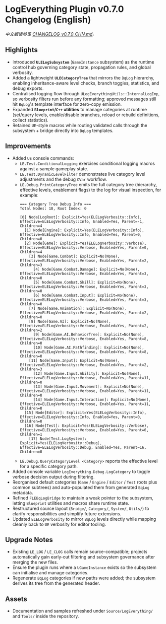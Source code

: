 ﻿# LogEverything Plugin v0.7.0 Changelog (English)

*中文版请参见 [CHANGELOG_v0.7.0_CHN.md](CHANGELOG_v0.7.0_CHN.md)。*

## Highlights
- Introduced **`ULELogSubsystem`** (`GameInstance` subsystem) as the runtime control hub governing category state, propagation rules, and global verbosity.
- Added a lightweight **`ULECategoryTree`** that mirrors the `BqLog` hierarchy, enabling inheritance-aware level checks, branch toggles, statistics, and debug exports.
- Centralised logging flow through `ULogEverythingUtils::InternalLogImp`, so verbosity filters run before any formatting; approved messages still hit `BqLog`'s template interface for zero-copy emission.
- Expanded **`Blueprint`/`C++` utilities** to manage categories at runtime (set/query levels, enable/disable branches, reload or rebuild definitions, collect statistics).
- Retained `UE`-style macros while routing validated calls through the subsystem + bridge directly into `BqLog` templates.

## Improvements
- Added `UE` console commands:
  - `LE.Test.ConditionalLogging` exercises conditional logging macros against a sample gameplay state.
  - `LE.Test.DynamicLevelFilter` demonstrates live category level adjustments and the debug `CVar` workflow.
  - `LE.Debug.PrintCategoryTree` emits the full category tree (hierarchy, effective levels, enablement flags) to the log for visual inspection, for example:
    ```
    === Category Tree Debug Info ===
    Total Nodes: 18, Root Index: 0
    
    [0] Node[LogRoot]: Explicit=Yes(ELELogVerbosity::Info), Effective=ELELogVerbosity::Info, Enabled=Yes, Parent=-1, Children=4
      [1] Node[Engine]: Explicit=Yes(ELELogVerbosity::Info), Effective=ELELogVerbosity::Info, Enabled=Yes, Parent=0, Children=0
      [2] Node[Game]: Explicit=Yes(ELELogVerbosity::Verbose), Effective=ELELogVerbosity::Verbose, Enabled=Yes, Parent=0, Children=4
        [3] Node[Game.Combat]: Explicit=No(None), Effective=ELELogVerbosity::Verbose, Enabled=Yes, Parent=2, Children=3
          [4] Node[Game.Combat.Damage]: Explicit=No(None), Effective=ELELogVerbosity::Verbose, Enabled=Yes, Parent=3, Children=0
          [5] Node[Game.Combat.Skill]: Explicit=No(None), Effective=ELELogVerbosity::Verbose, Enabled=Yes, Parent=3, Children=0
          [6] Node[Game.Combat.Input]: Explicit=No(None), Effective=ELELogVerbosity::Verbose, Enabled=Yes, Parent=3, Children=0
        [7] Node[Game.Animation]: Explicit=No(None), Effective=ELELogVerbosity::Verbose, Enabled=Yes, Parent=2, Children=0
        [8] Node[Game.AI]: Explicit=No(None), Effective=ELELogVerbosity::Verbose, Enabled=Yes, Parent=2, Children=2
          [9] Node[Game.AI.BehaviorTree]: Explicit=No(None), Effective=ELELogVerbosity::Verbose, Enabled=Yes, Parent=8, Children=0
          [10] Node[Game.AI.Pathfinding]: Explicit=No(None), Effective=ELELogVerbosity::Verbose, Enabled=Yes, Parent=8, Children=0
        [11] Node[Game.Input]: Explicit=No(None), Effective=ELELogVerbosity::Verbose, Enabled=Yes, Parent=2, Children=3
          [12] Node[Game.Input.Ability]: Explicit=No(None), Effective=ELELogVerbosity::Verbose, Enabled=Yes, Parent=11, Children=0
          [13] Node[Game.Input.Movement]: Explicit=No(None), Effective=ELELogVerbosity::Verbose, Enabled=Yes, Parent=11, Children=0
          [14] Node[Game.Input.Interaction]: Explicit=No(None), Effective=ELELogVerbosity::Verbose, Enabled=Yes, Parent=11, Children=0
      [15] Node[Editor]: Explicit=Yes(ELELogVerbosity::Info), Effective=ELELogVerbosity::Info, Enabled=Yes, Parent=0, Children=0
      [16] Node[Test]: Explicit=Yes(ELELogVerbosity::Verbose), Effective=ELELogVerbosity::Verbose, Enabled=Yes, Parent=0, Children=1
        [17] Node[Test.LogSystem]: Explicit=Yes(ELELogVerbosity::Debug), Effective=ELELogVerbosity::Debug, Enabled=Yes, Parent=16, Children=0
    ```
  - `LE.Debug.QueryCategoryLevel <Category>` reports the effective level for a specific category path.
- Added console variable `LogEverything.Debug.LogCategory` to toggle verbose decision output during filtering.
- Reorganised default categories (`Game` / `Engine` / `Editor` / `Test` roots plus common subtrees) and auto-populated them from generated `BqLog` metadata.
- Refined `FLEBqLogBridge` to maintain a weak pointer to the subsystem, letting `Blueprint` utilities and macros share runtime state.
- Restructured source layout (`Bridge/`, `Category/`, `System/`, `Utils/`) to clarify responsibilities and simplify future extensions.
- Updated `ELELogVerbosity` to mirror `BqLog` levels directly while mapping cleanly back to `UE` verbosity for editor tooling.

## Upgrade Notes
- Existing `LE_LOG` / `LE_CLOG` calls remain source-compatible; projects automatically gain early-out filtering and subsystem governance after merging the new files.
- Ensure the plugin runs where a `UGameInstance` exists so the subsystem can initialise and manage categories.
- Regenerate `BqLog` categories if new paths were added; the subsystem derives its tree from the generated header.

## Assets
- Documentation and samples refreshed under `Source/LogEverything/` and `Tools/` inside the repository.
